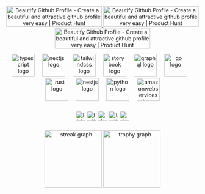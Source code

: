 <p align="center">
  <a href="https://www.producthunt.com/posts/beautify-github-profile?utm_source=badge-featured&utm_medium=badge&utm_souce=badge-beautify&#0045;github&#0045;profile" target="_blank">
    <img src="https://api.producthunt.com/widgets/embed-image/v1/featured.svg?post_id=346331&theme=light" alt="Beautify&#0032;Github&#0032;Profile - Create&#0032;a&#0032;beautiful&#0032;and&#0032;attractive&#0032;github&#0032;profile&#0032;very&#0032;easy | Product Hunt" style="width: 250px; height: 54px;" width="250" height="54" />
  </a>
  <a href="https://www.producthunt.com/posts/beautify-github-profile?utm_source=badge-top-post-badge&utm_medium=badge&utm_souce=badge-beautify&#0045;github&#0045;profile" target="_blank">
    <img src="https://api.producthunt.com/widgets/embed-image/v1/top-post-badge.svg?post_id=346331&theme=light&period=daily" alt="Beautify&#0032;Github&#0032;Profile - Create&#0032;a&#0032;beautiful&#0032;and&#0032;attractive&#0032;github&#0032;profile&#0032;very&#0032;easy | Product Hunt" style="width: 250px; height: 54px;" width="250" height="54" />
  </a>
  <a href="https://www.producthunt.com/posts/beautify-github-profile?utm_source=badge-review&utm_medium=badge&utm_souce=badge-beautify&#0045;github&#0045;profile#discussion-body" target="_blank">
    <img src="https://api.producthunt.com/widgets/embed-image/v1/review.svg?post_id=346331&theme=light" alt="Beautify&#0032;Github&#0032;Profile - Create&#0032;a&#0032;beautiful&#0032;and&#0032;attractive&#0032;github&#0032;profile&#0032;very&#0032;easy | Product Hunt" style="width: 250px; height: 54px;" width="250" height="54" />
  </a>
</p>

<div align="center">
  <img src="https://skillicons.dev/icons?i=ts" height="60" alt="typescript logo"  />
  <img width="12" />
  <img src="https://skillicons.dev/icons?i=nextjs" height="60" alt="nextjs logo"  />
  <img width="12" />
  <img src="https://skillicons.dev/icons?i=tailwind" height="60" alt="tailwindcss logo"  />
  <img width="12" />
  <img src="https://cdn.jsdelivr.net/gh/devicons/devicon/icons/storybook/storybook-original.svg" height="60" alt="storybook logo"  />
  <img width="12" />
  <img src="https://skillicons.dev/icons?i=graphql" height="60" alt="graphql logo"  />
  <img width="12" />
  <img src="https://skillicons.dev/icons?i=go" height="60" alt="go logo"  />
  <img width="12" />
  <img src="https://skillicons.dev/icons?i=rust" height="60" alt="rust logo"  />
  <img width="12" />
  <img src="https://skillicons.dev/icons?i=nestjs" height="60" alt="nestjs logo"  />
  <img width="12" />
  <img src="https://skillicons.dev/icons?i=py" height="60" alt="python logo"  />
  <img width="12" />
  <img src="https://skillicons.dev/icons?i=aws" height="60" alt="amazonwebservices logo"  />
</div>

###

<div align="center">
  <img src="https://img.shields.io/static/v1?message=LinkedIn&logo=linkedin&label=&color=0077B5&logoColor=white&labelColor=&style=for-the-badge" height="25" alt="linkedin logo"  />
  <img src="https://img.shields.io/static/v1?message=Twitter&logo=twitter&label=&color=1DA1F2&logoColor=white&labelColor=&style=for-the-badge" height="25" alt="twitter logo"  />
  <img src="https://img.shields.io/static/v1?message=Discord&logo=discord&label=&color=7289DA&logoColor=white&labelColor=&style=for-the-badge" height="25" alt="discord logo"  />
  <img src="https://img.shields.io/static/v1?message=Twitch&logo=twitch&label=&color=9146FF&logoColor=white&labelColor=&style=for-the-badge" height="25" alt="twitch logo"  />
  <img src="https://img.shields.io/static/v1?message=dev.to&logo=dev.to&label=&color=0A0A0A&logoColor=white&labelColor=&style=for-the-badge" height="25" alt="devto logo"  />
</div>

###

<div align="center">
  <img src="https://streak-stats.demolab.com?user=maurodesouza&locale=en&mode=daily&theme=dracula&hide_border=false&border_radius=5&order=3" height="150" alt="streak graph"  />
  <img src="https://github-profile-trophy.vercel.app?username=maurodesouza&theme=dracula&column=-1&row=1&margin-w=8&margin-h=8&no-bg=false&no-frame=false&order=4" height="150" alt="trophy graph"  />
</div>
